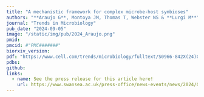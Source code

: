 ```yaml
---
title: "A mechanistic framework for complex microbe-host symbioses"
authors: "**Araujo G**, Montoya JM, Thomas T, Webster NS & **Lurgi M**"
journal: "Trends in Microbiology"
pub_date: "2024-09-05"
image: "/static/img/pub/2024_Araujo.png"
pmid: 
pmcid: #"PMC#######"
biorxiv_version: 
pdf: "https://www.cell.com/trends/microbiology/fulltext/S0966-842X(24)00214-2"
pdbs:
github:
links: 
  - name: See the press release for this article here!
    url: https://www.swansea.ac.uk/press-office/news-events/news/2024/09/researchers-create-new-framework-to-help-understand-how-microbial-communities-emerge.php
---
```

